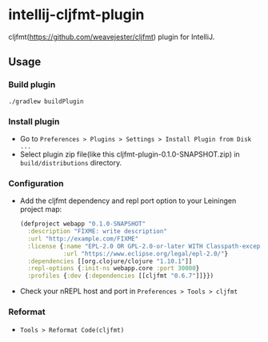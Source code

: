 # intellij-cljfmt-plugin

cljfmt(https://github.com/weavejester/cljfmt) plugin for IntelliJ.

## Usage

### Build plugin

```
./gradlew buildPlugin
```

### Install plugin

* Go to `Preferences > Plugins > Settings > Install Plugin from Disk ...`
* Select plugin zip file(like this cljfmt-plugin-0.1.0-SNAPSHOT.zip) in `build/distributions` directory.

### Configuration

* Add the cljfmt dependency and repl port option to your Leiningen project map:
  ```clojure
  (defproject webapp "0.1.0-SNAPSHOT"
    :description "FIXME: write description"
    :url "http://example.com/FIXME"
    :license {:name "EPL-2.0 OR GPL-2.0-or-later WITH Classpath-exception-2.0"
              :url "https://www.eclipse.org/legal/epl-2.0/"}
    :dependencies [[org.clojure/clojure "1.10.1"]]
    :repl-options {:init-ns webapp.core :port 30000}
    :profiles {:dev {:dependencies [[cljfmt "0.6.7"]]}})
  ```

* Check your nREPL host and port in `Preferences > Tools > cljfmt`

### Reformat

* `Tools > Reformat Code(cljfmt)`

